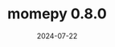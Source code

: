 ---
title: momepy 0.8.0
date: 2024-07-22
description: momepy 0.8.0 released.
type: news
month: "07.22"
year: "2024"
link: "https://github.com/pysal/momepy/releases/tag/v0.8.0"
---